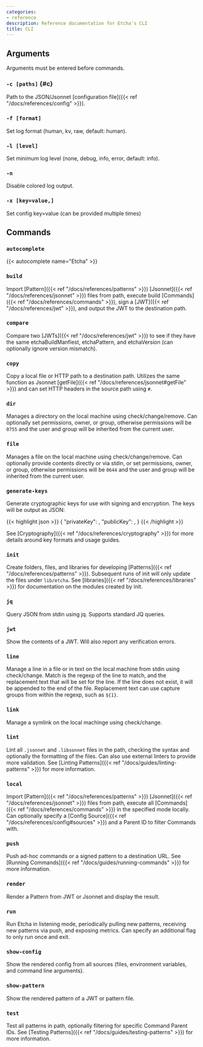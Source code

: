 ```yaml
---
categories:
- reference
description: Reference documentation for Etcha's CLI
title: CLI
---
```


## Arguments

Arguments must be entered before commands.

### `-c [paths]` {#c}

Path to the JSON/Jsonnet [configuration file]({{< ref "/docs/references/config" >}}).

### `-f [format]`

Set log format (human, kv, raw, default: human).

### `-l [level]`

Set minimum log level (none, debug, info, error, default: info).

### `-n`

Disable colored log output.

### `-x [key=value,]`

Set config key=value (can be provided multiple times)

## Commands

### `autocomplete`

{{< autocomplete name="Etcha" >}}

### `build`

Import [Pattern]({{< ref "/docs/references/patterns" >}}) [Jsonnet]({{< ref "/docs/references/jsonnet" >}}) files from path, execute build [Commands]({{< ref "/docs/references/commands" >}}), sign a [JWT]({{< ref "/docs/references/jwt" >}}), and output the JWT to the destination path.

### `compare`

Compare two [JWTs]({{< ref "/docs/references/jwt" >}}) to see if they have the same etchaBuildManfiest, etchaPattern, and etchaVersion (can optionally ignore version mismatch).

### `copy`

Copy a local file or HTTP path to a destination path.  Utilizes the same function as Jsonnet [getFile]({{< ref "/docs/references/jsonnet#getFile" >}}) and can set HTTP headers in the source path using `#`.

### `dir`

Manages a directory on the local machine using check/change/remove.  Can optionally set permissions, owner, or group, otherwise permissions will be `0755` and the user and group will be inherited from the current user.

### `file`

Manages a file on the local machine using check/change/remove.  Can optionally provide contents directly or via stdin, or set permissions, owner, or group, otherwise permissions will be `0644` and the user and group will be inherited from the current user.

### `generate-keys`

Generate cryptographic keys for use with signing and encryption.  The keys will be output as JSON:

{{< highlight json >}}
{
  "privateKey": <private key>,
  "publicKey": <public key>,
}
{{< /highlight >}}

See [Cryptography]({{< ref "/docs/references/cryptography" >}}) for more details around key formats and usage guides.

### `init`

Create folders, files, and libraries for developing [Patterns]({{< ref "/docs/references/patterns" >}}).  Subsequent runs of init will only update the files under `lib/etcha`.  See [libraries]({{< ref "/docs/references/libraries" >}}) for documentation on the modules created by init.

### `jq`

Query JSON from stdin using jq.  Supports standard JQ queries.

### `jwt`

Show the contents of a JWT.  Will also report any verification errors.

### `line`

Manage a line in a file or in text on the local machine from stdin using check/change.  Match is the regexp of the line to match, and the replacement text that will be set for the line.  If the line does not exist, it will be appended to the end of the file.  Replacement text can use capture groups from within the regexp, such as `${1}`.

### `link`

Manage a symlink on the local machinge using check/change.

### `lint`

Lint all `.jsonnet` and `.libsonnet` files in the path, checking the syntax and optionally the formatting of the files.  Can also use external linters to provide more validation. See [Linting Patterns]({{< ref "/docs/guides/linting-patterns" >}}) for more information.

### `local`

Import [Pattern]({{< ref "/docs/references/patterns" >}}) [Jsonnet]({{< ref "/docs/references/jsonnet" >}}) files from path, execute all [Commands]({{< ref "/docs/references/commands" >}}) in the specified mode locally.  Can optionally specify a [Config Source]({{< ref "/docs/references/config#sources" >}}) and a Parent ID to filter Commands with.

### `push`

Push ad-hoc commands or a signed pattern to a destination URL.  See [Running Commands]({{< ref "/docs/guides/running-commands" >}}) for more information.

### `render`

Render a Pattern from JWT or Jsonnet and display the result.

### `run`

Run Etcha in listening mode, periodically pulling new patterns, receiving new patterns via push, and exposing metrics.  Can specify an additional flag to only run once and exit.

### `show-config`

Show the rendered config from all sources (files, environment variables, and command line arguments).

### `show-pattern`

Show the rendered pattern of a JWT or pattern file.

### `test`

Test all patterns in path, optionally filtering for specific Command Parent IDs.  See [Testing Patterns]({{< ref "/docs/guides/testing-patterns" >}}) for more information.
